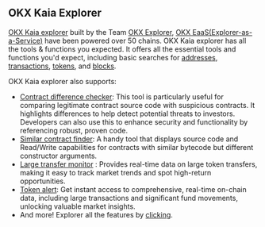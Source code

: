 ## OKX Kaia Explorer

[OKX Kaia explorer](https://www.okx.com/web3/explorer/kaia) built by the Team [OKX Explorer](https://www.okx.com/web3/explorer/eaas), [OKX EaaS(Explorer-as-a-Service)](https://www.okx.com/web3/explorer/eaas) have been powered over 50 chains.
OKX Kaia explorer has all the tools & functions you expected.
It offers all the essential tools and functions you'd expect, including basic searches for [addresses](https://www.okx.com/web3/explorer/kaia/address/0x417e2ab3dd563c8b0b6c50288c7c16c0ac1fad92), [transactions](https://www.okx.com/web3/explorer/kaia/tx/0xb86a505b2d6cd1606543eb6a95201a4f062af315d325f432d04fb3b8184ee4ac), [tokens](https://www.okx.com/web3/explorer/kaia/token-list), and [blocks](https://www.okx.com/web3/explorer/kaia/block-list).

OKX Kaia explorer also supports:

* [Contract difference checker](https://www.okx.com/web3/explorer/contract-diff#source-chain=klaytn&target-chain=klaytn): This tool is particularly useful for comparing legitimate contract source code with suspicious contracts. It highlights differences to help detect potential threats to investors. Developers can also use this to enhance security and functionality by referencing robust, proven code.
* [Similar contract finder](https://www.okx.com/web3/explorer/similar-contract#source-chain=klaytn): A handy tool that displays source code and Read/Write capabilities for contracts with similar bytecode but different constructor arguments.
* [Large transfer monitor](https://www.okx.com/web3/explorer/large-transfer-monitor/kaia) : Provides real-time data on large token transfers, making it easy to track market trends and spot high-return opportunities.
* [Token alert](https://www.okx.com/web3/explorer/token-alert): Get instant access to comprehensive, real-time on-chain data, including large transactions and significant fund movements, unlocking valuable market insights.
* And more! Explorer all the features by [clicking](https://www.okx.com/web3/explorer/kaia).

